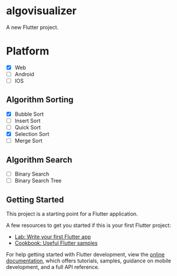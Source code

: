 # algovisualizer

A new Flutter project.

# Platform
- [x] Web
- [ ] Android
- [ ] IOS

## Algorithm Sorting
- [x] Bubble Sort
- [ ] Insert Sort
- [ ] Quick Sort
- [x] Selection Sort
- [ ] Merge Sort

## Algorithm Search
- [ ] Binary Search
- [ ] Binary Search Tree

## Getting Started

This project is a starting point for a Flutter application.

A few resources to get you started if this is your first Flutter project:

- [Lab: Write your first Flutter app](https://docs.flutter.dev/get-started/codelab)
- [Cookbook: Useful Flutter samples](https://docs.flutter.dev/cookbook)

For help getting started with Flutter development, view the
[online documentation](https://docs.flutter.dev/), which offers tutorials,
samples, guidance on mobile development, and a full API reference.
